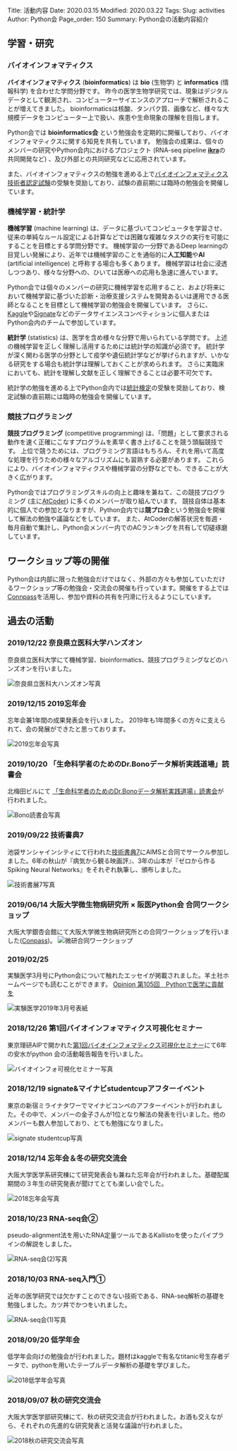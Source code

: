 Title: 活動内容
Date: 2020.03.15
Modified: 2020.03.22
Tags:
Slug: activities
Author: Python会
Page_order: 150
Summary: Python会の活動内容紹介

## 学習・研究
### バイオインフォマティクス
**バイオインフォマティクス** (**bioinformatics**) は **bio** (生物学) と **informatics** (情報科学) を合わせた学問分野です。
昨今の医学生物学研究では、現象はデジタルデータとして観測され、コンピューターサイエンスのアプローチで解析されることが増えてきました。
bioinformaticsは核酸、タンパク質、画像など、様々な大規模データをコンピューター上で扱い、疾患や生命現象の理解を目指します。

Python会では **bioinformatics会** という勉強会を定期的に開催しており、バイオインフォマティクスに関する知見を共有しています。
勉強会の成果は、個々のメンバーの研究やPython会内におけるプロジェクト (RNA-seq pipeline [**ikra**](https://github.com/yyoshiaki/ikra)の共同開発など) 、及び外部との共同研究などに応用されています。

また、バイオインフォマティクスの勉強を進める上で[バイオインフォマティクス技術者認定試験](https://www.jsbi.org/nintei/)の受験を奨励しており、試験の直前期には臨時の勉強会を開催しています。

### 機械学習・統計学
**機械学習** (machine learning) は、データに基づいてコンピュータを学習させ、従来の単純なルール設定による計算などでは困難な複雑なタスクの実行を可能にすることを目標とする学問分野です。
機械学習の一分野であるDeep learningの目覚しい発展により、近年では機械学習のことを通俗的に**人工知能**や**AI** (artificial intelligence) と呼称する場合も多くあります。
機械学習は社会に浸透しつつあり、様々な分野への、ひいては医療への応用も急速に進んでいます。

Python会では個々のメンバーの研究に機械学習を応用すること、および将来において機械学習に基づいた診断・治療支援システムを開発あるいは運用できる医師となることを目標として機械学習の勉強会を開催しています。
さらに、[Kaggle](https://www.kaggle.com/)や[Signate](https://signate.jp/)などのデータサイエンスコンペティションに個人またはPython会内のチームで参加しています。

**統計学** (statistics) は、医学を含め様々な分野で用いられている学問です。
上述の機械学習を正しく理解し活用するためには統計学の知識が必須です。
統計学が深く関わる医学の分野として疫学や遺伝統計学などが挙げられますが、いかなる研究をする場合も統計学は理解しておくことが求められます。
さらに実臨床においても、統計を理解し文献を正しく理解できることは必要不可欠です。

統計学の勉強を進める上でPython会内では[統計検定](http://www.toukei-kentei.jp/)の受験を奨励しており、検定試験の直前期には臨時の勉強会を開催しています。

### 競技プログラミング
**競技プログラミング** (competitive programming) は、「問題」として要求される動作を速く正確にこなすプログラムを素早く書き上げることを競う頭脳競技です。
上位で競うためには、プログラミング言語はもちろん、それを用いて高度な処理を行うための様々なアルゴリズムにも習熟する必要があります。
これらにより、バイオインフォマティクスや機械学習の分野などでも、できることが大きく広がります。

Python会ではプログラミングスキルの向上と趣味を兼ねて、この競技プログラミング (主に[AtCoder](https://atcoder.jp/)) に多くのメンバーが取り組んでいます。
競技自体は基本的に個人での参加となりますが、Python会内では**競プロ会**という勉強会を開催して解法の勉強や議論などをしています。
また、AtCoderの解答状況を毎週・毎月自動で集計し、Python会メンバー内でのACランキングを共有して切磋琢磨しています。

## ワークショップ等の開催
Python会は内部に限った勉強会だけではなく、外部の方々も参加していただけるワークショップ等の勉強会・交流会の開催も行っています。開催をする上では[Connpass](https://oum-python.connpass.com/)を活用し、参加や資料の共有を円滑に行えるようにしています。

## 過去の活動
### 2019/12/22 奈良県立医科大学ハンズオン
奈良県立医科大学にて機械学習、bioinformatics、競技プログラミングなどのハンズオンを行いました。

![奈良県立医科大ハンズオン写真]({attach}images/activities/191222.jpg)

### 2019/12/15 2019忘年会
忘年会兼1年間の成果発表会を行いました。
2019年も1年間多くの方々に支えられて、会の発展ができたと思っております。

![2019忘年会写真]({attach}images/activities/191215.jpeg)

### 2019/10/20 「生命科学者のためのDr.Bonoデータ解析実践道場」読書会
北梅田ビルにて [「生命科学者のためのDr.Bonoデータ解析実践道場」読書会](https://oum-python.connpass.com/event/149085/)が行われました。

![Bono読書会写真]({attach}images/activities/191020.jpg)

### 2019/09/22 技術書典7
池袋サンシャインシティにて行われた[技術書典7](https://techbookfest.org/event/tbf07)にAIMSと合同でサークル参加しました。6年の秋山が『病気から観る映画評』、3年の山本が『ゼロから作るSpiking Neural Networks』をそれぞれ執筆し、頒布しました。

![技術書展7写真]({attach}images/activities/190922.jpg)

### 2019/06/14 大阪大学微生物病研究所 × 阪医Python会 合同ワークショップ
大阪大学銀杏会館にて大阪大学微生物病研究所との合同ワークショップを行いました([Conpass](https://connpass.com/event/124354/))。
![微研合同ワークショップ]({attach}images/activities/190614.jpg)

### 2019/02/25
実験医学3月号にPython会について触れたエッセイが掲載されました。羊土社ホームページでも読むことができます。
[Opinion 第105回　Pythonで医学に貢献を](https://www.yodosha.co.jp/jikkenigaku/opinion/vol37n4.html)

![実験医学2019年3月号表紙]({attach}images/activities/190225.jpg)

### 2018/12/26 第1回バイオインフォマティクス可視化セミナー
東京理研AIPで開かれた[第1回バイオインフォマティクス可視化セミナー](https://bioinfo.connpass.com/event/113579/)にて6年の安水がpython 会の活動報告報告を行いました。

![バイオインフォ可視化セミナー写真]({attach}images/activities/181226.jpg)

### 2018/12/19 signate&マイナビstudentcupアフターイベント
東京の新宿ミライナタワーでマイナビコンペのアフターイベントが行われました。その中で、メンバーの金子さんが1位となり解法の発表を行いました。他のメンバーも数人参加しており、とても勉強になりました。

![signate studentcup写真]({attach}images/activities/181219.jpg)

### 2018/12/14 忘年会＆冬の研究交流会
大阪大学医学系研究棟にて研究発表会も兼ねた忘年会が行われました。基礎配属期間の３年生の研究発表が聞けてとても楽しい会でした。

![2018忘年会写真]({attach}images/activities/181214.jpg)

### 2018/10/23 RNA-seq会②
pseudo-alignment法を用いたRNA定量ツールであるKallistoを使ったパイプラインの解説をしました。

![RNA-seq会(2)写真]({attach}images/activities/181023.jpg)

### 2018/10/03 RNA-seq入門①
近年の医学研究では欠かすことのできない技術である、RNA-seq解析の基礎を勉強しました。カツ丼でかつをいれました。

![RNA-seq会(1)写真]({attach}images/activities/181003.jpg)

### 2018/09/20 低学年会
低学年会向けの勉強会が行われました。題材はkaggleで有名なtitanic号生存者データで、pythonを用いたテーブルデータ解析の基礎を学びました。

![2018低学年会写真]({attach}images/activities/180920.jpg)

### 2018/09/07 秋の研究交流会
大阪大学医学部研究棟にて、秋の研究交流会が行われました。お酒も交えながら、それぞれの先進的な研究発表と活発な議論が行われました。

![2018秋の研究交流会写真]({attach}images/activities/180907.jpg)
